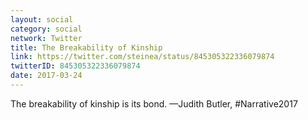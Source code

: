 ```yaml
---
layout: social
category: social
network: Twitter
title: The Breakability of Kinship
link: https://twitter.com/steinea/status/845305322336079874
twitterID: 845305322336079874
date: 2017-03-24
---
```


The breakability of kinship is its bond. —Judith Butler, #Narrative2017
